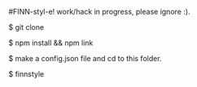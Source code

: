 #FINN-styl-e! work/hack in progress, please ignore :).
  
  $ git clone

  $ npm install && npm link
  
  $ make a config.json file and cd to this folder.

  $ finnstyle